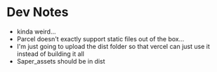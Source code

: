 # Dev Notes

- kinda weird...
- Parcel doesn't exactly support static files out of the box...
- I'm just going to upload the dist folder so that vercel can just use it instead of building it all
- Saper_assets should be in dist